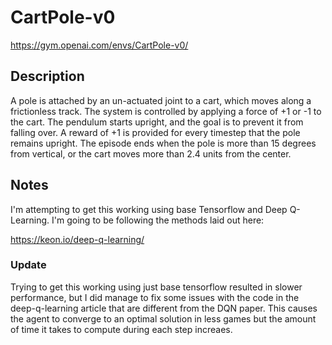 # CartPole-v0 #

https://gym.openai.com/envs/CartPole-v0/

## Description ## 

A pole is attached by an un-actuated joint to a cart, which moves along a
frictionless track. The system is controlled by applying a force of +1 or -1 to
the cart. The pendulum starts upright, and the goal is to prevent it from
falling over. A reward of +1 is provided for every timestep that the pole
remains upright. The episode ends when the pole is more than 15 degrees from
vertical, or the cart moves more than 2.4 units from the center.

## Notes ##

I'm attempting to get this working using base Tensorflow and Deep Q-Learning.
I'm going to be following the methods laid out here:

https://keon.io/deep-q-learning/

### Update ###

Trying to get this working using just base tensorflow resulted in slower 
performance, but I did manage to fix some issues with the code in the
deep-q-learning article that are different from the DQN paper. This causes
the agent to converge to an optimal solution in less games but the amount
of time it takes to compute during each step increaes.
